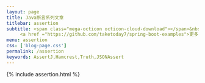 ```yaml
---
layout: page
title: Java断言系列文章
titlebar: assertion
subtitle: <span class="mega-octicon octicon-cloud-download"></span>&nbsp;&nbsp;
     <a href ="https://github.com/taketoday7/spring-boot-examples">更多Java单元测试断言精选教程，<font color="#EB9439">点我</font>查看！</a><br/>
menu: assertion
css: ['blog-page.css']
permalink: /assertion
keywords: AssertJ,Hamcrest,Truth,JSONAssert
---
```


{% include assertion.html %}
